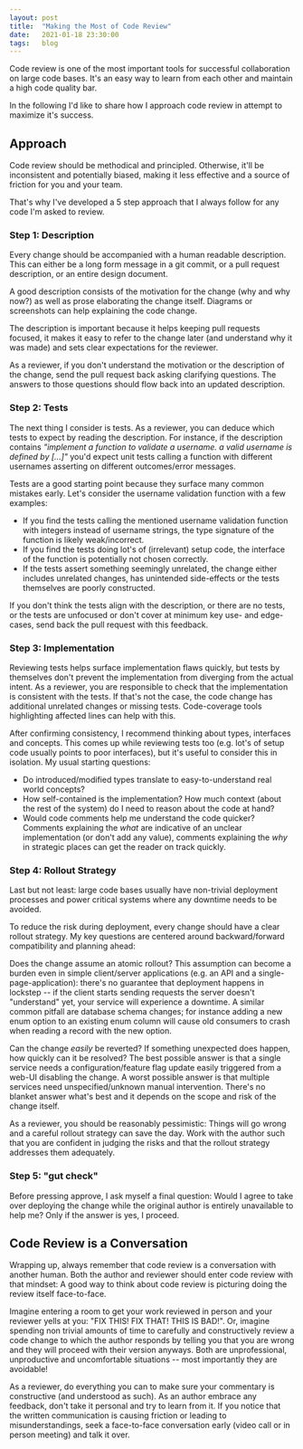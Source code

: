 ```yaml
---
layout: post
title:  "Making the Most of Code Review"
date:   2021-01-18 23:30:00
tags:   blog
---
```


Code review is one of the most important tools for successful collaboration on large code bases. It's an easy way to learn from each other and maintain a high code quality bar.

In the following I'd like to share how I approach code review in attempt to maximize it's success.

## Approach
Code review should be methodical and principled. Otherwise, it'll be inconsistent and potentially biased, making it less effective and a source of friction for you and your team. 

That's why I've developed a 5 step approach that I always follow for any code I'm asked to review.

### Step 1: Description
Every change should be accompanied with a human readable description. This can either be a long form message in a git commit, or a pull request description, or an entire design document.

A good description consists of the motivation for the change (why and why now?) as well as prose elaborating the change itself. Diagrams or screenshots can help explaining the code change.

The description is important because it helps keeping pull requests focused, it makes it easy to refer to the change later (and understand why it was made) and sets clear expectations for the reviewer.

As a reviewer, if you don't understand the motivation or the description of the change, send the pull request back asking clarifying questions. The answers to those questions should flow back into an updated description.

### Step 2: Tests
The next thing I consider is tests. As a reviewer, you can deduce which tests to expect by reading the description. For instance, if the description contains *"implement a function to validate a username. a valid username is defined by [...]"* you'd expect unit tests calling a function with different usernames asserting on different outcomes/error messages. 

Tests are a good starting point because they surface many common mistakes early. Let's consider the username validation function with a few examples:
* If you find the tests calling the mentioned username validation function with integers instead of username strings, the type signature of the function is likely weak/incorrect. 
* If you find the tests doing lot's of (irrelevant) setup code, the interface of the function is potentially not chosen correctly. 
* If the tests assert something seemingly unrelated, the change either includes unrelated changes, has unintended side-effects or the tests themselves are poorly constructed.

If you don't think the tests align with the description, or there are no tests, or the tests are unfocused or don't cover at minimum key use- and edge-cases, send back the pull request with this feedback.

### Step 3: Implementation
Reviewing tests helps surface implementation flaws quickly, but tests by themselves don't prevent the implementation from diverging from the actual intent. As a reviewer, you are responsible to check that the implementation is consistent with the tests. If that's not the case, the code change has additional unrelated changes or missing tests. Code-coverage tools highlighting affected lines can help with this.

After confirming consistency, I recommend thinking about types, interfaces and concepts. This comes up while reviewing tests too (e.g. lot's of setup code usually points to poor interfaces), but it's useful to consider this in isolation. My usual starting questions:
* Do introduced/modified types translate to easy-to-understand real world concepts? 
* How self-contained is the implementation? How much context (about the rest of the system) do I need to reason about the code at hand?
* Would code comments help me understand the code quicker? Comments explaining the *what* are indicative of an unclear implementation (or don't add any value), comments explaining the *why* in strategic places can get the reader on track quickly.

### Step 4: Rollout Strategy
Last but not least: large code bases usually have non-trivial deployment processes and power critical systems where any downtime needs to be avoided.

To reduce the risk during deployment, every change should have a clear rollout strategy. My key questions are centered around backward/forward compatibility and planning ahead:

Does the change assume an atomic rollout? This assumption can become a burden even in simple client/server applications (e.g. an API and a single-page-application): there's no guarantee that deployment happens in lockstep -- if the client starts sending requests the server doesn't "understand" yet, your service will experience a downtime. A similar common pitfall are database schema changes; for instance adding a new enum option to an existing enum column will cause old consumers to crash when reading a record with the new option.

Can the change *easily* be reverted? If something unexpected does happen, how quickly can it be resolved? The best possible answer is that a single service needs a configuration/feature flag update easily triggered from a web-UI disabling the change. A worst possible answer is that multiple services need unspecified/unknown manual intervention. There's no blanket answer what's best and it depends on the scope and risk of the change itself.

As a reviewer, you should be reasonably pessimistic: Things will go wrong and a careful rollout strategy can save the day. Work with the author such that you are confident in judging the risks and that the rollout strategy addresses them adequately.

### Step 5: "gut check"

Before pressing approve, I ask myself a final question: Would I agree to take over deploying the change while the original author is entirely unavailable to help me? Only if the answer is yes, I proceed.

## Code Review is a Conversation

Wrapping up, always remember that code review is a conversation with another human. Both the author and reviewer should enter code review with that mindset: A good way to think about code review is picturing doing the review itself face-to-face.

Imagine entering a room to get your work reviewed in person and your reviewer yells at you: "FIX THIS! FIX THAT! THIS IS BAD!". Or, imagine spending non trivial amounts of time to carefully and constructively review a code change to which the author responds by telling you that you are wrong and they will proceed with their version anyways. Both are unprofessional, unproductive and uncomfortable situations -- most importantly they are avoidable!

As a reviewer, do everything you can to make sure your commentary is constructive (and understood as such). As an author embrace any feedback, don't take it personal and try to learn from it. If you notice that the written communication is causing friction or leading to misunderstandings, seek a face-to-face conversation early (video call or in person meeting) and talk it over.
